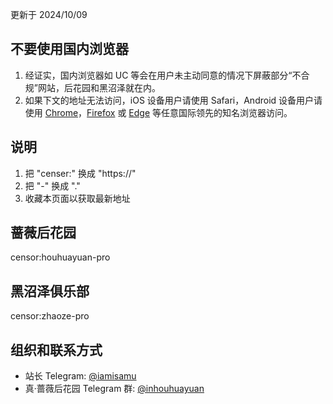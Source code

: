 更新于 2024/10/09

## 不要使用国内浏览器
1. 经证实，国内浏览器如 UC 等会在用户未主动同意的情况下屏蔽部分“不合规”网站，后花园和黑沼泽就在内。
2. 如果下文的地址无法访问，iOS 设备用户请使用 Safari，Android 设备用户请使用 [Chrome](https://sj.qq.com/appdetail/com.android.chrome)，[Firefox](https://sj.qq.com/appdetail/org.mozilla.firefox) 或 [Edge](https://sj.qq.com/appdetail/com.microsoft.emmx) 等任意国际领先的知名浏览器访问。

## 说明
1. 把 "censer:" 换成 "https://"
2. 把 "-" 换成 "."
3. 收藏本页面以获取最新地址

## 蔷薇后花园
censor:houhuayuan-pro

## 黑沼泽俱乐部
censor:zhaoze-pro

## 组织和联系方式

- 站长 Telegram: [@iamisamu](https://t.me/iamisamu)
- 真·蔷薇后花园 Telegram 群: [@inhouhuayuan](https://t.me/inhouhuayuan)

